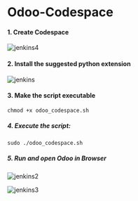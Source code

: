 # Odoo-Codespace

#### 1. Create Codespace

![jenkins4](https://github.com/mohammedshahil/Odoo-Codespaces/assets/33252126/56e2602f-8acb-46c3-ba48-61697db3711b)

#### 2. Install the suggested python extension
![jenkins](https://github.com/mohammedshahil/Odoo-Codespace/assets/33252126/dac25543-1429-4ae6-ab01-e3636e3b0429)

#### 3. Make the script executable
```
chmod +x odoo_codespace.sh
```
##### 4. Execute the script:
```
sudo ./odoo_codespace.sh
```
##### 5. Run and open Odoo in Browser

![jenkins2](https://github.com/mohammedshahil/Odoo-Codespace/assets/33252126/0e5c4866-3ba8-447e-bd0a-36733f38e219)

![jenkins3](https://github.com/mohammedshahil/Odoo-Codespace/assets/33252126/4c2c2414-3b28-44b0-8ecc-67cf75a3cb1a)
